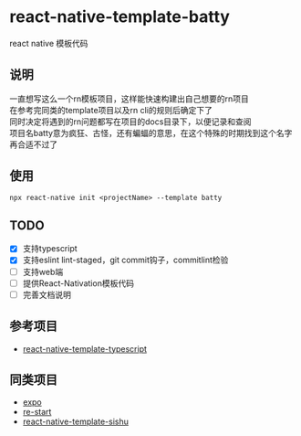 # react-native-template-batty
react native 模板代码

## 说明
一直想写这么一个rn模板项目，这样能快速构建出自己想要的rn项目  
在参考完同类的template项目以及rn cli的规则后确定下了  
同时决定将遇到的rn问题都写在项目的docs目录下，以便记录和查阅  
项目名batty意为疯狂、古怪，还有蝙蝠的意思，在这个特殊的时期找到这个名字再合适不过了  

## 使用
```
npx react-native init <projectName> --template batty
```

## TODO
- [x] 支持typescript
- [x] 支持eslint lint-staged，git commit钩子，commitlint检验
- [ ] 支持web端
- [ ] 提供React-Nativation模板代码
- [ ] 完善文档说明

## 参考项目
- [react-native-template-typescript](https://github.com/react-native-community/react-native-template-typescript)

## 同类项目
- [expo](https://github.com/expo/expo/blob/master/README.md)
- [re-start](https://github.com/react-everywhere/re-start)
- [react-native-template-sishu](https://github.com/sishuguojixuefu/react-native-template-sishu/blob/master/README.md)
